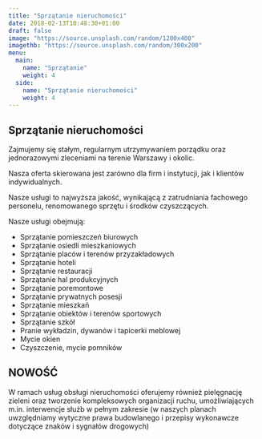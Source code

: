 ```yaml
---
title: "Sprzątanie nieruchomości"
date: 2018-02-13T10:48:30+01:00
draft: false
image: "https://source.unsplash.com/random/1200x400"
imagethb: "https://source.unsplash.com/random/300x200"
menu:
  main:
    name: "Sprzątanie"
    weight: 4
  side:
    name: "Sprzątanie nieruchomości"
    weight: 4
---
```

## Sprzątanie nieruchomości ##
Zajmujemy się stałym, regularnym utrzymywaniem porządku oraz jednorazowymi zleceniami na terenie Warszawy i okolic. 

Nasza oferta skierowana jest zarówno dla firm i instytucji, jak i klientów indywidualnych.

Nasze usługi to najwyższa jakość, wynikającą z zatrudniania fachowego personelu, renomowanego sprzętu i środków czyszczących.

Nasze usługi obejmują:

* Sprzątanie pomieszczeń biurowych
* Sprzątanie osiedli mieszkaniowych
* Sprzątanie placów i terenów przyzakładowych
* Sprzątanie hoteli
* Sprzątanie restauracji
* Sprzątanie hal produkcyjnych
* Sprzątanie poremontowe
* Sprzątanie prywatnych posesji
* Sprzątanie mieszkań
* Sprzątanie obiektów i terenów sportowych
* Sprzątanie szkół
* Pranie wykładzin, dywanów i tapicerki meblowej
* Mycie okien
* Czyszczenie, mycie pomników

## NOWOŚĆ ##
<p class="highlight">W ramach usług obsługi nieruchomości oferujemy również pielęgnację zieleni oraz tworzenie kompleksowych organizacji ruchu, umożliwiających m.in. interwencje służb w pełnym zakresie (w naszych planach uwzględniamy wytyczne prawa budowlanego i przepisy wykonawcze dotyczące znaków i sygnałów drogowych)</p>